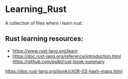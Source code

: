 # Learning_Rust
 A collection of files where i learn rust.

## Rust learning resources:
- https://www.rust-lang.org/learn
- https://doc.rust-lang.org/reference/introduction.html
https://github.com/psibi/rust-book-summary


https://doc.rust-lang.org/book/ch08-03-hash-maps.html